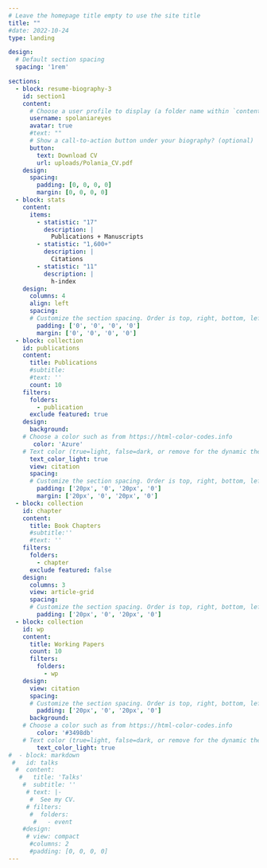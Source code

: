 ```yaml
---
# Leave the homepage title empty to use the site title
title: ""
#date: 2022-10-24
type: landing

design:
  # Default section spacing
  spacing: '1rem'

sections:
  - block: resume-biography-3
    id: section1
    content:
      # Choose a user profile to display (a folder name within `content/authors/`)
      username: spolaniareyes
      avatar: true
      #text: ""
      # Show a call-to-action button under your biography? (optional)
      button:
        text: Download CV
        url: uploads/Polania_CV.pdf
    design:
      spacing:
        padding: [0, 0, 0, 0]
        margin: [0, 0, 0, 0]
  - block: stats
    content:
      items:
        - statistic: "17"
          description: |
            Publications + Manuscripts 
        - statistic: "1,600+"
          description: |
            Citations
        - statistic: "11"
          description: |
            h-index
    design:
      columns: 4
      align: left    
      spacing:
      # Customize the section spacing. Order is top, right, bottom, left.
        padding: ['0', '0', '0', '0']
        margin: ['0', '0', '0', '0']
  - block: collection
    id: publications
    content:
      title: Publications
      #subtitle:
      #text: ''
      count: 10
    filters:
      folders:
        - publication
      exclude featured: true   
    design:
      background:
    # Choose a color such as from https://html-color-codes.info
       color: 'Azure'
    # Text color (true=light, false=dark, or remove for the dynamic theme color).
      text_color_light: true
      view: citation
      spacing:
      # Customize the section spacing. Order is top, right, bottom, left.
        padding: ['20px', '0', '20px', '0']
        margin: ['20px', '0', '20px', '0']
  - block: collection
    id: chapter
    content:
      title: Book Chapters
      #subtitle:''
      #text: ''
    filters:
      folders:
        - chapter
      exclude featured: false    
    design:
      columns: 3
      view: article-grid
      spacing:
      # Customize the section spacing. Order is top, right, bottom, left.
        padding: ['20px', '0', '20px', '0']
  - block: collection
    id: wp
    content:
      title: Working Papers
      count: 10
      filters:
        folders:
          - wp
    design:
      view: citation
      spacing:
      # Customize the section spacing. Order is top, right, bottom, left.
        padding: ['20px', '0', '20px', '0']
      background:
    # Choose a color such as from https://html-color-codes.info
        color: '#3498db' 
    # Text color (true=light, false=dark, or remove for the dynamic theme color).
        text_color_light: true
#  - block: markdown
 #   id: talks
  #  content:
   #   title: 'Talks'
    #  subtitle: ''
     # text: |-
      #  See my CV.
     # filters:
      #  folders:
       #   - event
    #design:
     # view: compact
      #columns: 2
      #padding: [0, 0, 0, 0]
---
```


